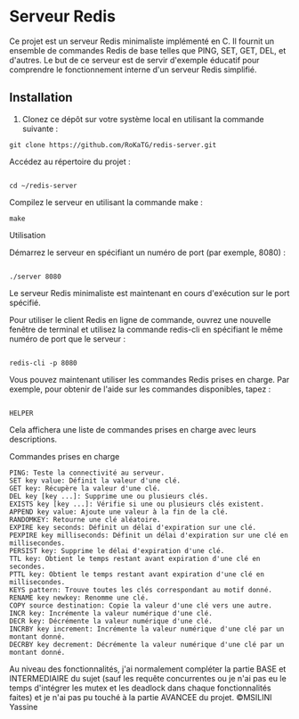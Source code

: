 # Serveur Redis

Ce projet est un serveur Redis minimaliste implémenté en C. Il fournit un ensemble de commandes Redis de base telles que PING, SET, GET, DEL, et d'autres. Le but de ce serveur est de servir d'exemple éducatif pour comprendre le fonctionnement interne d'un serveur Redis simplifié.

## Installation

1. Clonez ce dépôt sur votre système local en utilisant la commande suivante :

```shell
git clone https://github.com/RoKaTG/redis-server.git
```
 Accédez au répertoire du projet :

```shell

cd ~/redis-server
```
Compilez le serveur en utilisant la commande make :

```shell
make
```
Utilisation

   Démarrez le serveur en spécifiant un numéro de port (par exemple, 8080) :

```shell

./server 8080
```
Le serveur Redis minimaliste est maintenant en cours d'exécution sur le port spécifié.

Pour utiliser le client Redis en ligne de commande, ouvrez une nouvelle fenêtre de terminal et utilisez la commande redis-cli en spécifiant le même numéro de port que le serveur :

```shell

redis-cli -p 8080
```
Vous pouvez maintenant utiliser les commandes Redis prises en charge. Par exemple, pour obtenir de l'aide sur les commandes disponibles, tapez :

```shell

HELPER
```
   Cela affichera une liste de commandes prises en charge avec leurs descriptions.

Commandes prises en charge

    PING: Teste la connectivité au serveur.
    SET key value: Définit la valeur d'une clé.
    GET key: Récupère la valeur d'une clé.
    DEL key [key ...]: Supprime une ou plusieurs clés.
    EXISTS key [key ...]: Vérifie si une ou plusieurs clés existent.
    APPEND key value: Ajoute une valeur à la fin de la clé.
    RANDOMKEY: Retourne une clé aléatoire.
    EXPIRE key seconds: Définit un délai d'expiration sur une clé.
    PEXPIRE key milliseconds: Définit un délai d'expiration sur une clé en millisecondes.
    PERSIST key: Supprime le délai d'expiration d'une clé.
    TTL key: Obtient le temps restant avant expiration d'une clé en secondes.
    PTTL key: Obtient le temps restant avant expiration d'une clé en millisecondes.
    KEYS pattern: Trouve toutes les clés correspondant au motif donné.
    RENAME key newkey: Renomme une clé.
    COPY source destination: Copie la valeur d'une clé vers une autre.
    INCR key: Incrémente la valeur numérique d'une clé.
    DECR key: Décrémente la valeur numérique d'une clé.
    INCRBY key increment: Incrémente la valeur numérique d'une clé par un montant donné.
    DECRBY key decrement: Décrémente la valeur numérique d'une clé par un montant donné.

Au niveau des fonctionnalités, j'ai normalement compléter la partie BASE et INTERMEDIAIRE du sujet (sauf les requête concurrentes ou je n'ai pas eu le temps d'intégrer les mutex et les deadlock dans chaque fonctionnalités faites) et je n'ai pas pu touché à la partie AVANCEE du projet.
©MSILINI Yassine
